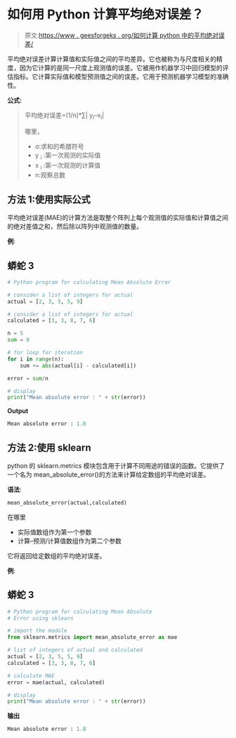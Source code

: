 # 如何用 Python 计算平均绝对误差？

> 原文:[https://www . geesforgeks . org/如何计算 python 中的平均绝对误差/](https://www.geeksforgeeks.org/how-to-calculate-mean-absolute-error-in-python/)

平均绝对误差计算计算值和实际值之间的平均差异。它也被称为与尺度相关的精度，因为它计算的是同一尺度上观测值的误差。它被用作机器学习中回归模型的评估指标。它计算实际值和模型预测值之间的误差。它用于预测机器学习模型的准确性。

**公式:**

> 平均绝对误差=(1/n)*∑| y<sub>I</sub>–x<sub>I</sub>|
> 
> 哪里，
> 
> *   σ:求和的希腊符号
> *   y <sub>i</sub> :第一次观测的实际值
> *   x <sub>i</sub> :第一次观测的计算值
> *   n:观察总数

## 方法 1:使用实际公式

平均绝对误差(MAE)的计算方法是取整个阵列上每个观测值的实际值和计算值之间的绝对差值之和，然后除以阵列中观测值的数量。

**例**:

## 蟒蛇 3

```py
# Python program for calculating Mean Absolute Error

# consider a list of integers for actual
actual = [2, 3, 5, 5, 9]

# consider a list of integers for actual
calculated = [3, 3, 8, 7, 6]

n = 5
sum = 0

# for loop for iteration
for i in range(n):
    sum += abs(actual[i] - calculated[i])

error = sum/n

# display
print("Mean absolute error : " + str(error))
```

**Output**

```py
Mean absolute error : 1.8
```

## 方法 2:使用 sklearn

python 的 sklearn.metrics 模块包含用于计算不同用途的错误的函数。它提供了一个名为 mean_absolute_error()的方法来计算给定数组的平均绝对误差。

**语法**:

```py
mean_absolute_error(actual,calculated)
```

在哪里

*   实际值数组作为第一个参数
*   计算–预测/计算值数组作为第二个参数

它将返回给定数组的平均绝对误差。

**例**:

## 蟒蛇 3

```py
# Python program for calculating Mean Absolute
# Error using sklearn

# import the module
from sklearn.metrics import mean_absolute_error as mae

# list of integers of actual and calculated
actual = [2, 3, 5, 5, 9]
calculated = [3, 3, 8, 7, 6]

# calculate MAE
error = mae(actual, calculated)

# display
print("Mean absolute error : " + str(error))
```

**输出**

```py
Mean absolute error : 1.8
```